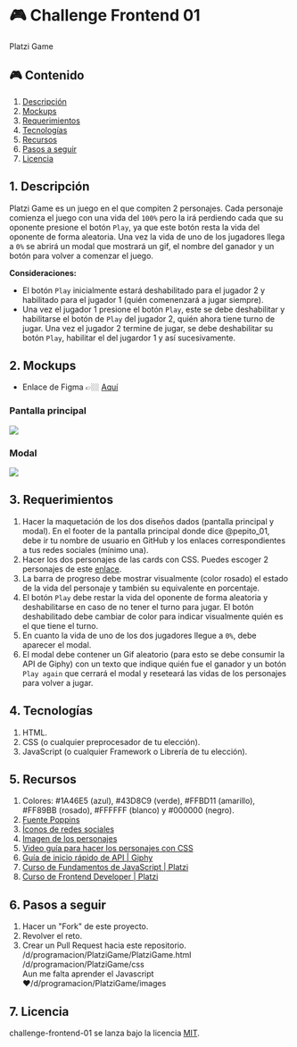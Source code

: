 # 🎮 Challenge Frontend 01

Platzi Game

## 🎮 Contenido

1. [Descripción](#1-descripción)
2. [Mockups](#2-mockups)
3. [Requerimientos](#3-requerimientos)
4. [Tecnologías](#4-tecnologías)
5. [Recursos](#5-recursos)
6. [Pasos a seguir](#6-pasos-a-seguir)
7. [Licencia](#7-licencia)

## 1. Descripción

Platzi Game es un juego en el que compiten 2 personajes. Cada personaje comienza el juego con una vida del `100%` pero la irá perdiendo cada que su oponente presione el botón `Play`, ya que este botón resta la vida del oponente de forma aleatoria. Una vez la vida de uno de los jugadores llega a `0%` se abrirá un modal que mostrará un gif, el nombre del ganador y un botón para volver a comenzar el juego.

**Consideraciones:**

* El botón `Play` inicialmente estará deshabilitado para el jugador 2 y habilitado para el jugador 1 (quién comenenzará a jugar siempre).
* Una vez el jugador 1 presione el botón `Play`, este se debe deshabilitar y habilitarse el botón de `Play` del jugador 2, quién ahora tiene turno de jugar. Una vez el jugador 2 termine de jugar, se debe deshabilitar su botón `Play`, habilitar el del jugardor 1 y así sucesivamente.

## 2. Mockups

* Enlace de Figma 👉🏼 [Aquí](https://www.figma.com/file/sZMkmbI0AcehmKu9p3vfM8/Challenge-Frontend-01-Platzi-Master?node-id=0%3A1)

### Pantalla principal

<kbd>
<img src="https://i.ibb.co/mXhHYVY/Screen-Shot-2020-08-10-at-12-02-03-AM.png" />
</kbd>

### Modal

<kbd>
<img src="https://i.ibb.co/T21Jrpt/Screen-Shot-2020-08-10-at-12-55-35-AM.png" />
</kbd>

## 3. Requerimientos

1. Hacer la maquetación de los dos diseños dados (pantalla principal y modal). En el footer de la pantalla principal donde dice @pepito_01, debe ir tu nombre de usuario en GitHub y los enlaces correspondientes a tus redes sociales (mínimo una).
2. Hacer los dos personajes de las cards con CSS. Puedes escoger 2 personajes de este [enlace](https://dribbble.com/shots/3189737-My-Game-Characters).
3. La barra de progreso debe mostrar visualmente (color rosado) el estado de la vida del personaje y también su equivalente en porcentaje.
4. El botón `Play` debe restar la vida del oponente de forma aleatoria y deshabilitarse en caso de no tener el turno para jugar. El botón deshabilitado debe cambiar de color para indicar visualmente quién es el que tiene el turno.
5. En cuanto la vida de uno de los dos jugadores llegue a `0%`, debe aparecer el modal.
6. El modal debe contener un Gif aleatorio (para esto se debe consumir la API de Giphy) con un texto que indique quién fue el ganador y un botón `Play again` que cerrará el modal y reseteará las vidas de los personajes para volver a jugar.

## 4. Tecnologías

1. HTML.
2. CSS (o cualquier preprocesador de tu elección).
3. JavaScript (o cualquier Framework o Librería de tu elección).

## 5. Recursos

1. Colores: #1A46E5 (azul), #43D8C9 (verde), #FFBD11 (amarillo), #FF89BB (rosado), #FFFFFF (blanco) y #000000 (negro).
2. [Fuente Poppins](https://fonts.google.com/specimen/Poppins?query=poppins)
3. [Íconos de redes sociales](https://icons8.com/icons)
4. [Imagen de los personajes](https://dribbble.com/shots/3189737-My-Game-Characters)
5. [Video guía para hacer los personajes con CSS](https://www.youtube.com/watch?v=hEZrW-fVnGs&feature=youtu.be)
5. [Guía de inicio rápido de API | Giphy](https://developers.giphy.com/docs/api#quick-start-guide)
6. [Curso de Fundamentos de JavaScript | Platzi](https://platzi.com/clases/fundamentos-javascript-2017/)
7. [Curso de Frontend Developer | Platzi](https://platzi.com/clases/frontend-developer/)

## 6. Pasos a seguir

1. Hacer un "Fork" de este proyecto.
2. Revolver el reto.
3. Crear un Pull Request hacia este repositorio.
/d/programacion/PlatziGame/PlatziGame.html
/d/programacion/PlatziGame/css  
Aun me falta aprender el Javascript ♥/d/programacion/PlatziGame/images
## 7. Licencia

challenge-frontend-01 se lanza bajo la licencia [MIT](https://opensource.org/licenses/MIT).
